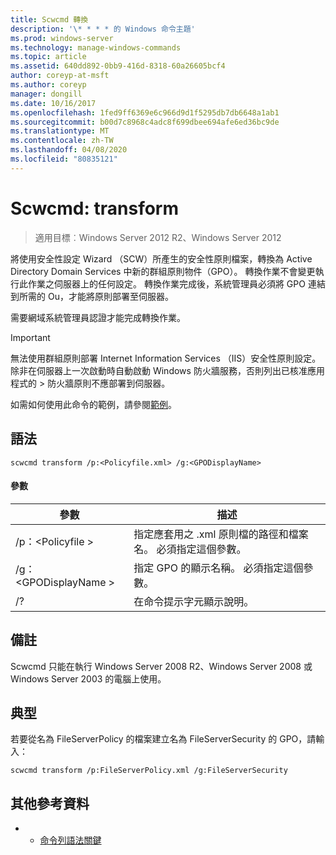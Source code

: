 ```yaml
---
title: Scwcmd 轉換
description: '\* * * * 的 Windows 命令主題'
ms.prod: windows-server
ms.technology: manage-windows-commands
ms.topic: article
ms.assetid: 640dd892-0bb9-416d-8318-60a26605bcf4
author: coreyp-at-msft
ms.author: coreyp
manager: dongill
ms.date: 10/16/2017
ms.openlocfilehash: 1fed9ff6369e6c966d9d1f5295db7db6648a1ab1
ms.sourcegitcommit: b00d7c8968c4adc8f699dbee694afe6ed36bc9de
ms.translationtype: MT
ms.contentlocale: zh-TW
ms.lasthandoff: 04/08/2020
ms.locfileid: "80835121"
---
```

# <a name="scwcmd-transform"></a>Scwcmd: transform

> 適用目標︰Windows Server 2012 R2、Windows Server 2012

將使用安全性設定 Wizard （SCW）所產生的安全性原則檔案，轉換為 Active Directory Domain Services 中新的群組原則物件（GPO）。 轉換作業不會變更執行此作業之伺服器上的任何設定。 轉換作業完成後，系統管理員必須將 GPO 連結到所需的 Ou，才能將原則部署至伺服器。

需要網域系統管理員認證才能完成轉換作業。

> [!IMPORTANT]
> 無法使用群組原則部署 Internet Information Services （IIS）安全性原則設定。</br>除非在伺服器上一次啟動時自動啟動 Windows 防火牆服務，否則列出已核准應用程式的 > 防火牆原則不應部署到伺服器。

如需如何使用此命令的範例，請參閱[範例](#BKMK_Examples)。

## <a name="syntax"></a>語法

```
scwcmd transform /p:<Policyfile.xml> /g:<GPODisplayName>
```

#### <a name="parameters"></a>參數

|參數|描述|
|---------|-----------|
|/p：\<Policyfile >|指定應套用之 .xml 原則檔的路徑和檔案名。 必須指定這個參數。|
|/g：\<GPODisplayName >|指定 GPO 的顯示名稱。 必須指定這個參數。|
|/?|在命令提示字元顯示說明。|

## <a name="remarks"></a>備註

Scwcmd 只能在執行 Windows Server 2008 R2、Windows Server 2008 或 Windows Server 2003 的電腦上使用。

## <a name="examples"></a><a name=BKMK_Examples></a>典型

若要從名為 FileServerPolicy 的檔案建立名為 FileServerSecurity 的 GPO，請輸入：
```
scwcmd transform /p:FileServerPolicy.xml /g:FileServerSecurity
```

## <a name="additional-references"></a>其他參考資料

-   - [命令列語法關鍵](command-line-syntax-key.md)